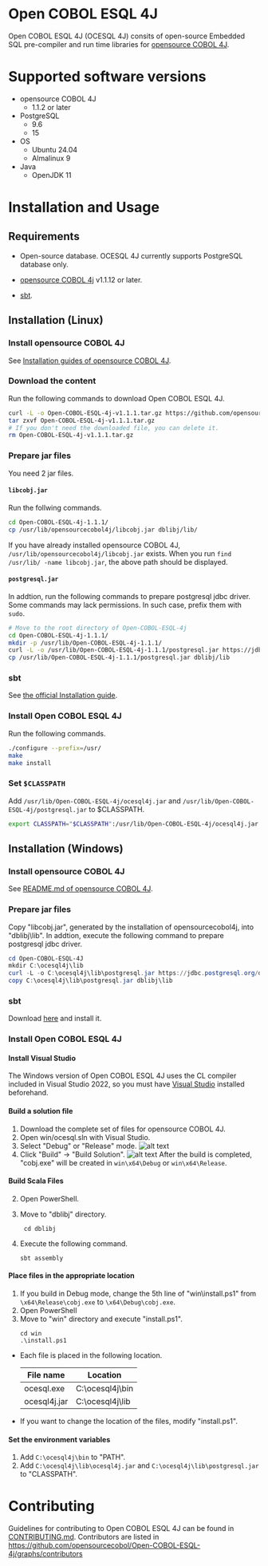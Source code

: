 # Open COBOL ESQL 4J

Open COBOL ESQL 4J (OCESQL 4J) consits of open-source Embedded SQL pre-compiler and run time libraries for [opensource COBOL 4J](https://github.com/opensourcecobol/opensourcecobol4j).

# Supported software versions

* opensource COBOL 4J
  * 1.1.2 or later
* PostgreSQL
  * 9.6
  * 15
* OS
  * Ubuntu 24.04
  * Almalinux 9
* Java
  * OpenJDK 11

# Installation and Usage

## Requirements

* Open-source database.
  OCESQL 4J currently supports PostgreSQL database only.

* [opensource COBOL 4j](https://github.com/opensourcecobol/opensourcecobol4j) v1.1.12 or later.

* [sbt](https://www.scala-sbt.org/).


## Installation (Linux)

### Install opensource COBOL 4J

See [Installation guides of opensource COBOL 4J](https://github.com/opensourcecobol/opensourcecobol4j/wiki).

### Download the content

Run the following commands to download Open COBOL ESQL 4J.

```sh
curl -L -o Open-COBOL-ESQL-4j-v1.1.1.tar.gz https://github.com/opensourcecobol/Open-COBOL-ESQL-4j/archive/refs/tags/v1.1.1.tar.gz
tar zxvf Open-COBOL-ESQL-4j-v1.1.1.tar.gz
# If you don't need the downloaded file, you can delete it.
rm Open-COBOL-ESQL-4j-v1.1.1.tar.gz
```

### Prepare jar files

You need 2 jar files.

#### `libcobj.jar`

Run the follwing commands.

```sh
cd Open-COBOL-ESQL-4j-1.1.1/
cp /usr/lib/opensourcecobol4j/libcobj.jar dblibj/lib/
```

If you have already installed opensource COBOL 4J, `/usr/lib/opensourcecobol4j/libcobj.jar` exists.
When you run `find /usr/lib/ -name libcobj.jar`, the above path should be displayed.

#### `postgresql.jar`

In addtion, run the following commands to prepare postgresql jdbc driver.
Some commands may lack permissions.
In such case, prefix them with `sudo`.

```sh
# Move to the root directory of Open-COBOL-ESQL-4j
cd Open-COBOL-ESQL-4j-1.1.1/
mkdir -p /usr/lib/Open-COBOL-ESQL-4j-1.1.1/
curl -L -o /usr/lib/Open-COBOL-ESQL-4j-1.1.1/postgresql.jar https://jdbc.postgresql.org/download/postgresql-42.2.24.jar
cp /usr/lib/Open-COBOL-ESQL-4j-1.1.1/postgresql.jar dblibj/lib
```

### sbt

See [the official Installation guide](https://www.scala-sbt.org/1.x/docs/Installing-sbt-on-Linux.html).

### Install Open COBOL ESQL 4J

Run the following commands.

```sh
./configure --prefix=/usr/
make
make install
```

### Set `$CLASSPATH`

Add `/usr/lib/Open-COBOL-ESQL-4j/ocesql4j.jar` and `/usr/lib/Open-COBOL-ESQL-4j/postgresql.jar` to $CLASSPATH.

```sh
export CLASSPATH="$CLASSPATH":/usr/lib/Open-COBOL-ESQL-4j/ocesql4j.jar:/usr/lib/Open-COBOL-ESQL-4j/postgresql.jar
```

## Installation (Windows)
### Install opensource COBOL 4J

See [README.md of opensource COBOL 4J](https://github.com/opensourcecobol/opensourcecobol4j/blob/develop/README.md).

### Prepare jar files
Copy "libcobj.jar", generated by the installation of opensourcecobol4j, into "dblibj\lib".
In addtion, execute the following command to prepare postgresql jdbc driver.
  
```powershell
cd Open-COBOL-ESQL-4J
mkdir C:\ocesql4j\lib
curl -L -o C:\ocesql4j\lib\postgresql.jar https://jdbc.postgresql.org/download/postgresql-42.2.24.jar
copy C:\ocesql4j\lib\postgresql.jar dblibj\lib
```

### sbt
Download [here](https://www.scala-sbt.org/download/) and install it.

### Install Open COBOL ESQL 4J
#### Install Visual Studio
The Windows version of Open COBOL ESQL 4J uses the CL compiler included in Visual Studio 2022, so you must have [Visual Studio](https://visualstudio.microsoft.com/) installed beforehand.


#### Build a solution file
1. Download the complete set of files for opensource COBOL 4J.
2. Open win/ocesql.sln with Visual Studio.
3. Select "Debug" or "Release" mode.
![alt text](image/readme1.png)
4. Click "Build" -> "Build Solution".
![alt text](image/readme2.png)
After the build is completed, "cobj.exe" will be created in `win\x64\Debug` or `win\x64\Release`.

#### Build Scala Files
2. Open PowerShell.

3. Move to "dblibj" directory.
   ```
    cd dblibj
   ```
4. Execute the following command.
   ```
   sbt assembly
   ```

#### Place files in the appropriate location
1. If you build in Debug mode, change the 5th line of "win\install.ps1" from `\x64\Release\cobj.exe` to `\x64\Debug\cobj.exe`.
2. Open PowerShell
3. Move to "win" directory and execute "install.ps1".  
    ```
    cd win
    .\install.ps1
    ```
* Each file is placed in the following location. 

    | File name | Location |
    |---|---|
    | ocesql.exe | C:\ocesql4j\bin |
    | ocesql4j.jar | C:\ocesql4j\lib |

*  If you want to change the location of the files, modify "install.ps1".

#### Set the environment variables
1. Add `C:\ocesql4j\bin` to "PATH".
2. Add `C:\ocesql4j\lib\ocesql4j.jar` and `C:\ocesql4j\lib\postgresql.jar` to "CLASSPATH".

# Contributing

Guidelines for contributing to Open COBOL ESQL 4J can be found in [CONTRIBUTING.md](./CONTRIBUTING.md).
Contributors are listed in https://github.com/opensourcecobol/Open-COBOL-ESQL-4j/graphs/contributors